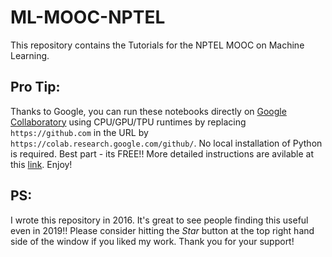 # ML-MOOC-NPTEL
This repository contains the Tutorials for the NPTEL MOOC on Machine Learning.

## Pro Tip:
Thanks to Google, you can run these notebooks directly on [Google Collaboratory](https://colab.sandbox.google.com/notebooks/welcome.ipynb) using CPU/GPU/TPU runtimes by replacing `https://github.com` in the URL by `https://colab.research.google.com/github/`. No local installation of Python is required. Best part - its FREE!! More detailed instructions are avilable at this [link](https://colab.sandbox.google.com/github/googlecolab/colabtools/blob/master/notebooks/colab-github-demo.ipynb#scrollTo=K-NVg7RjyeTk). Enjoy!

## PS:
I wrote this repository in 2016. It's great to see people finding this useful even in 2019!! Please consider hitting the *Star* button at the top right hand side of the window if you liked my work. Thank you for your support!
